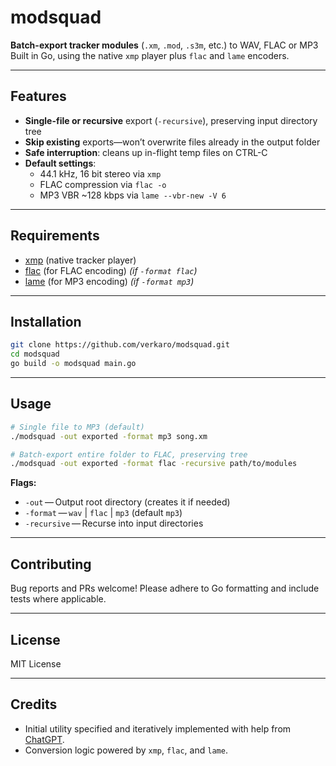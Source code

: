# modsquad

**Batch-export tracker modules** (`.xm`, `.mod`, `.s3m`, etc.) to WAV, FLAC or MP3  
Built in Go, using the native `xmp` player plus `flac` and `lame` encoders.

---

## Features

- **Single-file or recursive** export (`-recursive`), preserving input directory tree  
- **Skip existing** exports—won’t overwrite files already in the output folder  
- **Safe interruption**: cleans up in-flight temp files on CTRL-C  
- **Default settings**:  
  - 44.1 kHz, 16 bit stereo via `xmp`  
  - FLAC compression via `flac -o`  
  - MP3 VBR ~128 kbps via `lame --vbr-new -V 6`  

---

## Requirements

- [xmp](https://xmp.sourceforge.net/) (native tracker player)  
- [flac](https://xiph.org/flac/) (for FLAC encoding) _(if `-format flac`)_  
- [lame](http://lame.sourceforge.net/) (for MP3 encoding) _(if `-format mp3`)_

---

## Installation

```bash
git clone https://github.com/verkaro/modsquad.git
cd modsquad
go build -o modsquad main.go
````

---

## Usage

```bash
# Single file to MP3 (default)
./modsquad -out exported -format mp3 song.xm

# Batch-export entire folder to FLAC, preserving tree
./modsquad -out exported -format flac -recursive path/to/modules
```

**Flags:**

* `-out` — Output root directory (creates it if needed)
* `-format` — `wav` | `flac` | `mp3`  (default `mp3`)
* `-recursive` — Recurse into input directories

---

## Contributing

Bug reports and PRs welcome! Please adhere to Go formatting and include tests where applicable.

---

## License

MIT License

---

## Credits

* Initial utility specified and iteratively implemented with help from [ChatGPT](https://openai.com).
* Conversion logic powered by `xmp`, `flac`, and `lame`.


